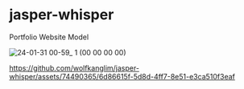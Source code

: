 # jasper-whisper
Portfolio Website Model  




![24-01-31 00-59_ 1 (00 00 00 00)](https://github.com/wolfkanglim/jasper-whisper/assets/74490365/eb1347fa-59b3-4619-b42b-5716413eb3ec)





https://github.com/wolfkanglim/jasper-whisper/assets/74490365/6d86615f-5d8d-4ff7-8e51-e3ca510f3eaf


